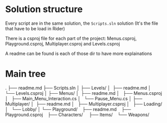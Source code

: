 # Solution structure
Every script are in the same solution, the `Scripts.sln` solution (It's the file
        that have to be load in Rider)

There is a csproj file for each part of the project: Menus.csproj,
      Playground.csproj, Multiplayer.csproj and Levels.csproj

A readme can be found is each of those dir to have more explainations

# Main tree
.
├── readme.md
├── Scripts.sln
│
├── Levels/
│   ├── readme.md
│   └── Levels.csproj
│
├── Menus/
│   ├── readme.md
│   ├── Menus.csproj
│   ├── Main_Menu_Interaction.cs
│   └── Pause_Menu.cs
│
├── Multiplayer/
│   ├── readme.md
│   ├── Multiplayer.csproj
│   ├── Loading/
│   └── Lobby/
│
└── Playground/
    ├── readme.md
    ├── Playground.csproj
    ├── Characters/
    ├── Items/
    └── Weapons/

